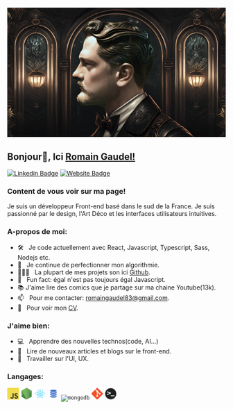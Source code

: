 ![Romain Gaudel banniere](https://raw.githubusercontent.com/boxtoboxyt/boxtoboxyt/main/bannerGitHub.png)

## Bonjour👋, Ici [Romain Gaudel!](https://github.com/boxtoboxyt)

[![Linkedin Badge](https://img.shields.io/badge/-LinkedIn-0e76a8?style=flat-square&logo=Linkedin&logoColor=white)](https://linkedin.com/in/iampavangandhi)
[![Website Badge](https://img.shields.io/badge/Website-3b5998?style=flat-square&logo=google-chrome&logoColor=white)](https://iampavangandhi.github.io/)

### Content de vous voir sur ma page!

Je suis un développeur Front-end basé dans le sud de la France. Je suis passionné par le design, l'Art Déco et les interfaces utilisateurs intuitives.

### A-propos de moi:

- 🛠 &nbsp; Je code actuellement avec React, Javascript, Typescript, Sass, Nodejs etc.
- 🚀 &nbsp; Je continue de perfectionner mon algorithmie.
- 👨🏻‍💻 &nbsp; La plupart de mes projets son ici [Github](https://github.com/boxtoboxyt).
- 👾 &nbsp; Fun fact: égal n'est pas toujours égal Javascript.
- 📚 J'aime lire des comics que je partage sur ma chaine Youtube(13k).	
- 📫 &nbsp; Pour me contacter: romaingaudel83@gmail.com.
- 📝 &nbsp; Pour voir mon [CV](https://github.com/boxtoboxyt/boxtoboxyt/blob/main/CV-Romain-Gaudel.pdf).

### J'aime bien:

- 💻 &nbsp; Apprendre des nouvelles technos(code, AI...)
- 📰 &nbsp; Lire de nouveaux articles et blogs sur le front-end.
- 🍕 &nbsp; Travailler sur l'UI, UX.

### Langages:

<code><img height="27" src="https://raw.githubusercontent.com/github/explore/80688e429a7d4ef2fca1e82350fe8e3517d3494d/topics/javascript/javascript.png" alt="javascript"></code>
<code><img height="27" src="https://raw.githubusercontent.com/github/explore/80688e429a7d4ef2fca1e82350fe8e3517d3494d/topics/nodejs/nodejs.png" alt="nodejs"></code>
<code><img height="27" src="https://raw.githubusercontent.com/github/explore/80688e429a7d4ef2fca1e82350fe8e3517d3494d/topics/react/react.png" alt="react"></code>
<code><img height="27" src="https://raw.githubusercontent.com/github/explore/80688e429a7d4ef2fca1e82350fe8e3517d3494d/topics/sql/sql.png" alt="sql"></code>
<code><img height="27" src="https://encrypted-tbn0.gstatic.com/images?q=tbn%3AANd9GcSTTzPAw-55ssm1Im594xYZ9eRQu2JylrkYLg&usqp=CAU" alt="mongodb"></code>
<code><img height="27" src="https://raw.githubusercontent.com/devicons/devicon/master/icons/git/git-original.svg" alt="git"></code>
<code><img height="27" src="https://raw.githubusercontent.com/github/explore/80688e429a7d4ef2fca1e82350fe8e3517d3494d/topics/terminal/terminal.png" alt="terminal"></code>

